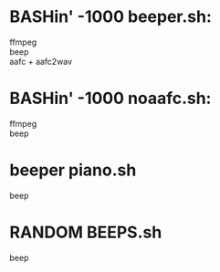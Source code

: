 # BASHin' -1000 beeper.sh:  
ffmpeg  
beep  
aafc + aafc2wav  

# BASHin' -1000 noaafc.sh:  
ffmpeg  
beep  

# beeper piano.sh  
beep  

# RANDOM BEEPS.sh  
beep
